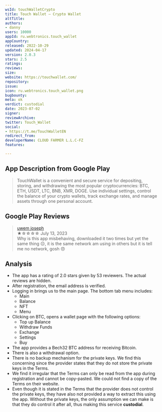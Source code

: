 ```yaml
---
wsId: touchWalletCrypto
title: Touch Wallet — Crypto Wallet
altTitle: 
authors:
- danny
users: 10000
appId: ru.webtronics.touch_wallet
appCountry: 
released: 2022-10-29
updated: 2024-04-17
version: 2.0.3
stars: 2.5
ratings: 
reviews: 
size: 
website: https://touchwallet.com/
repository: 
issue: 
icon: ru.webtronics.touch_wallet.png
bugbounty: 
meta: ok
verdict: custodial
date: 2023-07-02
signer: 
reviewArchive: 
twitter: Touch_Wallet
social:
- https://t.me/TouchWalletEN
redirect_from: 
developerName: CLOUD FARMER L.L.C-FZ
features: 

---
```


## App Description from Google Play

> TouchWallet is a convenient and secure service for depositing, storing, and withdrawing the most popular cryptocurrencies: BTC, ETH, USDT, LTC, BNB, XMR, DOGE. Use individual settings, control the balance of your crypto wallets, track exchange rates, and manage assets through one personal account.

## Google Play Reviews

> [uwem joseph](https://play.google.com/store/apps/details?id=ru.webtronics.touch_wallet&gl=ru)<br>
  ★☆☆☆☆ July 13, 2023 <br>
       Why is this app misbehaving, downloaded it two times but yet the same thing 😔, it is the same network am using in others but it is tell me no network, gosh 😞

## Analysis

- The app has a rating of 2.0 stars given by 53 reviewers. The actual reviews are hidden.
- After registration, the email address is verified.
- Logging in brings us to the main page. The bottom tab menu includes:
  - Main
  - Balance
  - NFT
  - Menu
- Clicking on BTC, opens a wallet page with the following options:
  - Top up Balance
  - Withdraw Funds 
  - Exchange
  - Settings
  - Buy
- The app provides a Bech32 BTC address for receiving Bitcoin.
- There is also a withdrawal option.
- There is no backup mechanism for the private keys. We find this concerning since the provider states that they do not store the private keys in the Terms.
- We find it irregular that the Terms can only be read from the app during registration and cannot be copy-pasted. We could not find a copy of the Terms on their website.
- Even though it is stated in the Terms that the provider does not control the private keys, they have also not provided a way to extract this using the app. Without the private keys, the only assumption we can make is that they do control it after all, thus making this service **custodial**.
